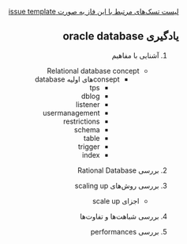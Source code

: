<div dir="rtl" align='right'>

[لیست تسک‌های مرتبط با این فاز به صورت issue template](./issue-Phase05.md)


## یادگیری oracle database 

1. آشنایی با مفاهیم
    - Relational database concept
        - conseptهای اولیه database
            - tps
            - dblog
            - listener
            - usermanagement
            - restrictions
            - schema
            - table
            - trigger
            - index


1. بررسی Rational Database

1. بررسی روش‌های scaling up
    - اجزای scale up

1. بررسی شباهت‌ها و تفاوت‌ها
1. بررسی performances

